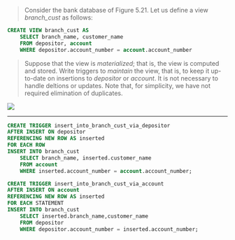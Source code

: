 > Consider the bank database of Figure 5.21. Let us define a view _branch_cust_ as 
> follows: 
```sql
CREATE VIEW branch_cust AS 
    SELECT branch_name, customer_name
    FROM depositor, account
    WHERE depositor.account_number = account.account_number
```
> Suppose that the view is _materialized_; that is, the view is computed and stored.
> Write triggers to _maintain_ the view, that is, to keep it up-to-date on insertions
> to _depositor_ or _account_. It is not necessary to handle deltions or updates. 
> Note that, for simplicity, we have not required elimination of duplicates.

<img src="../Figure_5.21.png"/>

--------------------------------

```sql
CREATE TRIGGER insert_into_branch_cust_via_depositor
AFTER INSERT ON depositor
REFERENCING NEW ROW AS inserted
FOR EACH ROW
INSERT INTO branch_cust
    SELECT branch_name, inserted.customer_name
    FROM account
    WHERE inserted.account_number = account.account_number;

CREATE TRIGGER insert_into_branch_cust_via_account
AFTER INSERT ON account
REFERENCING NEW ROW AS inserted
FOR EACH STATEMENT
INSERT INTO branch_cust
    SELECT inserted.branch_name,customer_name
    FROM depositor
    WHERE depositor.account_number = inserted.account_number;
```